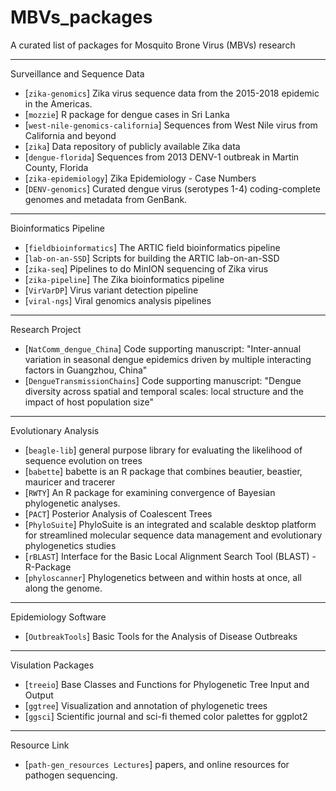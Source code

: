 # MBVs_packages
A curated list of packages for Mosquito Brone Virus (MBVs) research


-------------------------
  Surveillance and Sequence Data
* [`zika-genomics`] Zika virus sequence data from the 2015-2018 epidemic in the Americas.
* [`mozzie`] R package for dengue cases in Sri Lanka
* [`west-nile-genomics-california`] Sequences from West Nile virus from California and beyond
* [`zika`] Data repository of publicly available Zika data
* [`dengue-florida`] Sequences from 2013 DENV-1 outbreak in Martin County, Florida
* [`zika-epidemiology`] Zika Epidemiology - Case Numbers
* [`DENV-genomics`] Curated dengue virus (serotypes 1-4) coding-complete genomes and metadata from GenBank.
-------------------------
  Bioinformatics Pipeline
* [`fieldbioinformatics`] The ARTIC field bioinformatics pipeline
* [`lab-on-an-SSD`] Scripts for building the ARTIC lab-on-an-SSD
* [`zika-seq`] Pipelines to do MinION sequencing of Zika virus
* [`zika-pipeline`] The Zika bioinformatics pipeline
* [`VirVarDP`] Virus variant detection pipeline
* [`viral-ngs`] Viral genomics analysis pipelines
--------------------------
  Research Project
* [`NatComm_dengue_China`] Code supporting manuscript:  "Inter-annual variation in seasonal dengue epidemics driven by multiple interacting factors in Guangzhou, China"
* [`DengueTransmissionChains`] Code supporting manuscript: "Dengue diversity across spatial and temporal scales: local structure and the impact of host population size"
--------------------------
  Evolutionary Analysis
* [`beagle-lib`] general purpose library for evaluating the likelihood of sequence evolution on trees
* [`babette`] babette is an R package that combines beautier, beastier, mauricer and tracerer
* [`RWTY`] An R package for examining convergence of Bayesian phylogenetic analyses.
* [`PACT`] Posterior Analysis of Coalescent Trees
* [`PhyloSuite`] PhyloSuite is an integrated and scalable desktop platform for streamlined molecular sequence data management and evolutionary phylogenetics studies
* [`rBLAST`] Interface for the Basic Local Alignment Search Tool (BLAST) - R-Package
* [`phyloscanner`] Phylogenetics between and within hosts at once, all along the genome.
--------------------------
  Epidemiology Software
* [`OutbreakTools`] Basic Tools for the Analysis of Disease Outbreaks
--------------------------
  Visulation Packages
* [`treeio`] Base Classes and Functions for Phylogenetic Tree Input and Output
* [`ggtree`] Visualization and annotation of phylogenetic trees
* [`ggsci`] Scientific journal and sci-fi themed color palettes for ggplot2
--------------------------
  Resource Link
* [`path-gen_resources Lectures`] papers, and online resources for pathogen sequencing.

